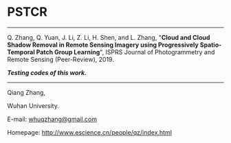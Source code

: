 # PSTCR
----------------
Q. Zhang, Q. Yuan, J. Li, Z. Li, H. Shen, and L. Zhang, "__Cloud and Cloud Shadow Removal in Remote Sensing Imagery using Progressively Spatio-Temporal Patch Group Learning__", ISPRS Journal of Photogrammetry and Remote Sensing (Peer-Review), 2019.

*__Testing codes of this work.__*

   
---------------   

Qiang Zhang,

Wuhan University.

E-mail: whuqzhang@gmail.com

Homepage: http://www.escience.cn/people/qz/index.html
